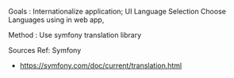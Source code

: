 Goals :
Internationalize application;
UI Language Selection
Choose Languages using in web app,

Method :
Use symfony translation library


Sources Ref: 
Symfony
- https://symfony.com/doc/current/translation.html
